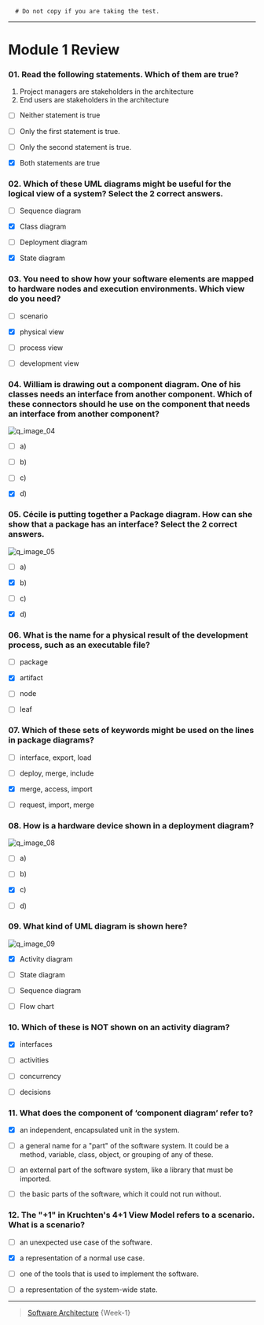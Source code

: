 ```
  # Do not copy if you are taking the test.
```
--- 

# Module 1 Review 
 

### 01. Read the following statements. Which of them are true?
 
  1. Project managers are stakeholders in the architecture 
  2. End users are stakeholders in the architecture
 
- [ ] Neither statement is true 
- [ ] Only the first statement is true. 
- [ ] Only the second statement is true. 
- [x] Both statements are true 


### 02. Which of these UML diagrams might be useful for the logical view of a system? Select the 2 correct answers.
 
- [ ] Sequence diagram  
- [x] Class diagram  
- [ ] Deployment diagram  
- [x] State diagram 


### 03. You need to show how your software elements are mapped to hardware nodes and execution environments. Which view do you need?
 
- [ ] scenario  
- [x] physical view  
- [ ] process view 
- [ ] development view 


### 04. William is drawing out a component diagram. One of his classes needs an interface from another component. Which of these connectors should he use on the component that needs an interface from another component?

  ![q_image_04](../Week-1/Media/q_image_04.jpg)
 
- [ ] a) 
- [ ] b) 
- [ ] c) 
- [x] d)


### 05. Cécile is putting together a Package diagram. How can she show that a package has an interface? Select the 2 correct answers.

  ![q_image_05](../Week-1/Media/q_image_05.jpg)
 
- [ ] a) 
- [x] b) 
- [ ] c) 
- [x] d)


### 06. What is the name for a physical result of the development process, such as an executable file?
 
- [ ] package 
- [x] artifact 
- [ ] node  
- [ ] leaf 


### 07. Which of these sets of keywords might be used on the lines in package diagrams?
 
- [ ] interface, export, load 
- [ ] deploy, merge, include  
- [x] merge, access, import  
- [ ] request, import, merge 


### 08. How is a hardware device shown in a deployment diagram?

  ![q_image_08](../Week-1/Media/q_image_08.jpg) 
 
- [ ] a) 
- [ ] b) 
- [x] c) 
- [ ] d)


### 09. What kind of UML diagram is shown here? 

  ![q_image_09](../Week-1/Media/q_image_09.jpg) 
 
- [x] Activity diagram  
- [ ] State diagram  
- [ ] Sequence diagram 
- [ ] Flow chart 


### 10. Which of these is NOT shown on an activity diagram?
 
- [x] interfaces 
- [ ] activities  
- [ ] concurrency 
- [ ] decisions


### 11. What does the component of ‘component diagram’ refer to?
 
- [x] an independent, encapsulated unit in the system. 
- [ ] a general name for a "part" of the software system. It could be a method, variable, class, object, or grouping of any of these. 
- [ ] an external part of the software system, like a library that must be imported. 
- [ ] the basic parts of the software, which it could not run without. 


### 12. The "+1" in Kruchten's 4+1 View Model refers to a scenario. What is a scenario?
 
- [ ] an unexpected use case of the software. 
- [x] a representation of a normal use case. 
- [ ] one of the tools that is used to implement the software. 
- [ ] a representation of the system-wide state.



--- 
> [Software Architecture](https://www.coursera.org/learn/software-architecture) {Week-1}
